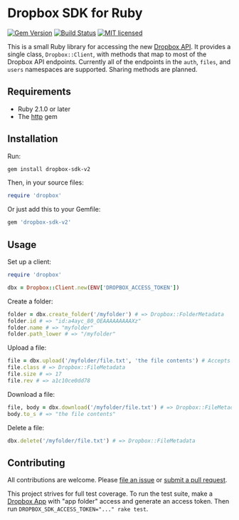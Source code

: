 # Dropbox SDK for Ruby

[![Gem Version](https://img.shields.io/gem/v/dropbox-sdk-v2.svg?maxAge=2592000)](https://rubygems.org/gems/dropbox-sdk-v2)
[![Build Status](https://travis-ci.org/waits/dropbox-sdk-ruby.svg?branch=master)](https://travis-ci.org/waits/dropbox-sdk-ruby)
[![MIT licensed](https://img.shields.io/badge/license-MIT-blue.svg)](https://github.com/waits/dropbox-sdk-ruby/blob/master/LICENSE)

This is a small Ruby library for accessing the new [Dropbox API](https://www.dropbox.com/developers/documentation/http/overview). It provides a single class, `Dropbox::Client`, with methods that map to most of the Dropbox API endpoints. Currently all of the endpoints in the `auth`, `files`, and `users` namespaces are supported. Sharing methods are planned.

## Requirements
- Ruby 2.1.0 or later
- The [http](https://github.com/httprb/http) gem

## Installation

Run:
```bash
gem install dropbox-sdk-v2
```

Then, in your source files:
```ruby
require 'dropbox'
```

Or just add this to your Gemfile:
```ruby
gem 'dropbox-sdk-v2'
```

## Usage

Set up a client:
```ruby
require 'dropbox'

dbx = Dropbox::Client.new(ENV['DROPBOX_ACCESS_TOKEN'])
```

Create a folder:
```ruby
folder = dbx.create_folder('/myfolder') # => Dropbox::FolderMetadata
folder.id # => "id:a4ayc_80_OEAAAAAAAAAXz"
folder.name # => "myfolder"
folder.path_lower # => "/myfolder"
```

Upload a file:
```ruby
file = dbx.upload('/myfolder/file.txt', 'the file contents') # Accepts a String or File
file.class # => Dropbox::FileMetadata
file.size # => 17
file.rev # => a1c10ce0dd78
```

Download a file:
```ruby
file, body = dbx.download('/myfolder/file.txt') # => Dropbox::FileMetadata, HTTP::Response::Body
body.to_s # => "the file contents"
```

Delete a file:
```ruby
dbx.delete('/myfolder/file.txt') # => Dropbox::FileMetadata
```

## Contributing

All contributions are welcome. Please [file an issue](https://github.com/waits/dropbox-sdk-ruby/issues) or [submit a pull request](https://github.com/waits/dropbox-sdk-ruby/pulls).

This project strives for full test coverage. To run the test suite, make a [Dropbox App](https://www.dropbox.com/developers/apps) with "app folder" access and generate an access token. Then run `DROPBOX_SDK_ACCESS_TOKEN="..." rake test`.
